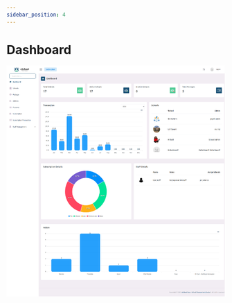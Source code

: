 ```yaml
---
sidebar_position: 4
---
```


# Dashboard

![e-School SaaS](../static/images/superadmin/dashboard.png) 